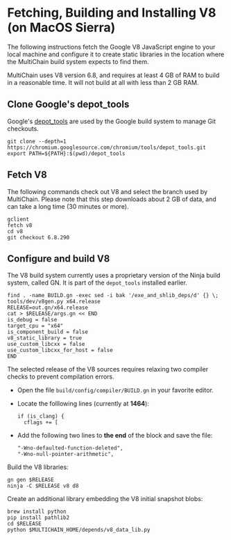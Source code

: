 # Fetching, Building and Installing V8 (on MacOS Sierra)

The following instructions fetch the Google V8 JavaScript engine to your local machine and configure it to create static libraries in the location where the MultiChain build system expects to find them.

MultiChain uses V8 version 6.8, and requires at least 4 GB of RAM to build in a reasonable time. It will not build at all with less than 2 GB RAM.

## Clone Google's depot_tools

Google's [depot_tools](http://dev.chromium.org/developers/how-tos/install-depot-tools) are used by the Google build system to manage Git checkouts.

    git clone --depth=1 https://chromium.googlesource.com/chromium/tools/depot_tools.git
    export PATH=${PATH}:$(pwd)/depot_tools

## Fetch V8

The following commands check out V8 and select the branch used by MultiChain. Please note that this step downloads about 2 GB of data, and can take a long time (30 minutes or more).

    gclient
    fetch v8
    cd v8
    git checkout 6.8.290

## Configure and build V8

The V8 build system currently uses a proprietary version of the Ninja build system, called GN. It is part of the `depot_tools` installed earlier.

    find . -name BUILD.gn -exec sed -i bak '/exe_and_shlib_deps/d' {} \;
    tools/dev/v8gen.py x64.release
    RELEASE=out.gn/x64.release
    cat > $RELEASE/args.gn << END
    is_debug = false
    target_cpu = "x64"
    is_component_build = false
    v8_static_library = true
    use_custom_libcxx = false
    use_custom_libcxx_for_host = false
    END

The selected release of the V8 sources requires relaxing two compiler checks to prevent compilation errors.

-   Open the file `build/config/compiler/BUILD.gn` in your favorite editor.

-   Locate the folllowing lines (currently at **1464**):

        if (is_clang) {
          cflags += [
          
-   Add the following two lines to **the end** of the block and save the file:

        "-Wno-defaulted-function-deleted",
        "-Wno-null-pointer-arithmetic",

Build the V8 libraries:

    gn gen $RELEASE
    ninja -C $RELEASE v8 d8

Create an additional library embedding the V8 initial snapshot blobs:

    brew install python
    pip install pathlib2
    cd $RELEASE
    python $MULTICHAIN_HOME/depends/v8_data_lib.py
